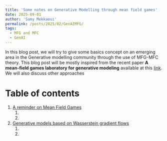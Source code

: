 ```yaml
---
title: 'Some notes on Generative Modelling through mean field games'
date: 2025-09-01
author: 'Samy Mekkaoui'
permalink: /posts/2025/02/GenAIMFG/
tags:
  - MFG and MFC
  - GenAI
---
```



In this blog post, we will try to give some basics concept on an emerging area in the Generative modelling community through the use of MFG-MFC theory. This blog post will be mostly inspired from the recent paper $\textbf{A mean-field games laboratory for generative modeling}$ available at this [link](https://arxiv.org/pdf/2304.13534). We will also discuss other approaches



# Table of contents
<!-- no toc -->
1. [A reminder on Mean Field Games](#whatIs)
    1. [](#Distance-MeasureSpaces)
    2. [](#Topological-Properties)
2. [Generative models based on Wasserstein gradient flows](#Differentiability)
    1. [](#Derivatives-Probability-Measures)
    2. [](#Ito)

 

